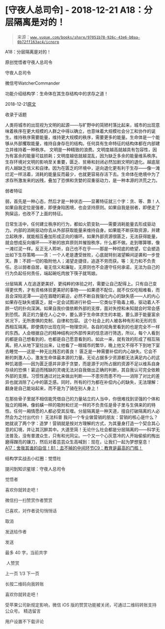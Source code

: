 # [守夜人总司令] - 2018-12-21 A18：分层隔离是对的！

> 来源：[`www.yuque.com/books/share/97051b78-926c-43e6-b0aa-0b72ff163ac4/icnorp`](https://www.yuque.com/books/share/97051b78-926c-43e6-b0aa-0b72ff163ac4/icnorp)



A18：分层隔离是对的！ 

原创觉悟者守夜人总司令 

守夜人总司令 

微信号WatcherCommander 

功能介绍结构学：生命体在其生存结构中的求存之道！ 

2018-12-21[原文](https://mp.weixin.qq.com/s?__biz=MzAxNDk1NjI2Mw==&mid=2247484136&idx=1&sn=1df1484712a9055ce168563421ee0402&chksm=9b8a2160acfda876db167b734b3ccbb9d17e0c9183a2b4f62583ccca4f3999c8dc4b85d80d6d&scene=27#wechat_redirect&cpage=441) 

收录于话题 

人类将城市的出现视为文明的起源——与旷野中的简陋村落比起来，城市的出现意味着秩序在更大规模的人群之中得以确立，也意味着大规模社会分工和协作的诞生。维持秩序需要能量，维持更大规模的秩序，需要更多的能量。生命体是一个能够从外部攫取能量，维持自身存在的结构。任何具有生命特征的结构体都在内部建立并维持着一种秩序。 文明是一种精致的浪费。文明度越高就越具有包容性，因为有富余的能量可兹损耗；文明度越低就越混乱，因为缺乏多余的能量维系秩序。生存环境对文明的影响至关重要，匮乏、贫瘠和封闭必然加剧文明的退化。越底层的人越缺乏信义和自律。因为在匮乏的环境中，逆向退化更有利于生存——像一滩烂泥一样活着，消耗的能量反而最少，也就更容易存活下去。生命体在绝境中为了求存所激发来的凶残，叠加了恐惧和贪婪的双重驱动力，是一种本源的洪荒之力。 

弱者特征 

弱，首先是一种心态，然后才是一种状态——显著特征就三个字：贪、等、靠！人如果自我定位是强者，即便身陷困境，也会坚持原则。如果自我是弱者，即便走了狗屎运，也改不了上面的特征。 

日常生活中，任何建立秩序的行为，都如火箭变轨——需要消耗能量去形成驱动力。内部的消耗驱动你去从外部获取能量来维持自身。如果能不断获取资源，并建立起秩序，就能相互叠加形成正向的循环。如果外部资源很匮乏，无法获得能量，就会想成反向循环——不断的放弃原则并摧毁秩序，什么都不做。走到哪算哪，像一滩烂泥一样。反正无人聆听，自己也不在乎——那是一种彻底的绝望，它会塑造出如下生存策略——贪：一个人老是遭受挫败，心底就特别渴望瞬间逆袭和一步登天。靠：不顾一切的吸附他人；渴望走捷径，追逐不劳而获。等：无力和不负责任。总以弱者自居，毫无信义和廉耻，无原则也不会遵守任何承诺，无法为自己的行为负起任何责任，端起碗吃肉放下筷子就骂娘。 

分层隔离 人在追逐更美好、更纯粹的体验之时，需要让自己配得上。只有自己变得更优秀，才有资格体验更美好的事物——如果德不配位，就不仅仅吃相难看，而且会深陷泥潭——迫在眉睫的窘迫，必然不断自我强化内心的缺失感——人的内心如果存在缺失或匮乏，就一定会试图进行补偿——它类似于吸毒上瘾，驱动着人不顾一切的扑向深渊。如果自我价值依赖外部的支撑，面对失控和未知就会时常会感到恐慌。真正的力量在人心之中，要么源于生命体求生的本能，要么源于能量富余状况下，无所畏惧的克制、自律和包容。 这个社会上的人被各种有形和无形的东西相互隔离。即便偶尔出现在同一物理空间，各自的视角里看到的也是完全不一样的东西。人会根据自己的精神结构对外部传来的信息进行筛选，所以，每个人看到的都是自己想看到的，也都是自己愿意看到的。如此一来，就有效的形成了相互隔离。把人从地下室拉出来，让他看了一眼城市的繁华，晚上他又不得不下到地下室去睡觉——这是一种无比残忍的善良！ 匮乏是一种需要补偿的内心缺失。它会不断的刺激人心，激发生命体最本源的力量。无论占据多少资源都无法满足内心的这种饥渴感——因为匮乏感并非源于贪婪，而是源于对所占据的资源不足以维系自身存续的恐惧！窘迫而残缺的灵魂无法对自我做出正确的判断，其自我认可完全依赖外部的支撑。习惯性通过对比来做出判断——不患穷而患不均——消除了对比的差异也就消除了心中的匮乏感。同时，所有的行为都在补偿内心的缺失，无法理解：翻身是自己能站起来，而不是为了骑在别人身上！ 

在那些骨子里就不相信能凭借自己的力量站立的人当中，你很难找到坚强的个体和独立的精神。像蚂蟥一样的吸附和烂泥一样的不负责任是骨子里与生俱来的的特性。任何一厢情愿的人都必受其反噬。分层隔离是一种天道，擅自打破隔离的人必然会为之付出代价！ 无法科普 我问一个专业做营销的朋友：营销的核心是什么？她就说了两个字：造梦！营销就是按对方理解的方式，为其量身打造一个契合其心意的幻境，并让其沉醉其中。大道至简！无论什么社会都是分层隔离的——科学无法普及，没有普渡众生，只有和光同尘。一个又一个心灰意冷的人开始偷偷的掏出磨得蹭亮的镰刀，然后对着芸芸众生高喊到：现在，让我们一起为梦想窒息！ [A17：舍我其谁的自信！](http://mp.weixin.qq.com/s?__biz=MzAxNDk1NjI2Mw==&mid=2247484132&idx=1&sn=1d4957eddc9bda2478a275b8c1f01e06&chksm=9b8a216cacfda87ab6c552c660aa134dc4d041512a1b3eb4eb8b9308b628f6e523488b1696f7&scene=21#wechat_redirect)[B1：去不掉的中间环节](http://mp.weixin.qq.com/s?__biz=MzAxNDk1NjI2Mw==&mid=2247484061&idx=1&sn=1209c5618c7a801825c4d601715c442d&chksm=9b8a2115acfda803a021253d6a306e6c95fffb1fdfae4daedf94c8f602c7d2c9e52452759093&scene=21#wechat_redirect)[C9：教育是最高的门槛！](http://mp.weixin.qq.com/s?__biz=MzAxNDk1NjI2Mw==&mid=2247484066&idx=1&sn=e394d22ec0f989b141fd07650d135f0d&chksm=9b8a212aacfda83c7391343fb6def9c792717291512ef0f31934f472d9ad68416579489f571f&scene=21#wechat_redirect)

结构学实战去小红圈：觉悟社 

提问到知识星球：守夜人总司令  

<ne-card data-card-name="image" data-card-type="inline" id="Z4AOi" data-event-boundary="card" style="color: rgb(51, 51, 51);">

觉悟者 

喜欢你就转走吧！ 

微信扫一扫赞赏作者赞赏 

已喜欢，对作者说句悄悄话 

取消 

发送给作者 

发送 

最多 40 字，当前共字 

 人赞赏 

上一页 1/3 下一页 

长按二维码向我转账 

喜欢你就转走吧！ 

受苹果公司新规定影响，微信 iOS 版的赞赏功能被关闭，可通过二维码转账支持公众号。 <ne-h3 id="fGqqG" data-lake-id="fGqqG"><ne-heading-ext><ne-heading-anchor></ne-heading-anchor><ne-heading-fold></ne-heading-fold></ne-heading-ext><ne-heading-content>精选留言</ne-heading-content></ne-h3> 

用户设置不下载评论</ne-card>